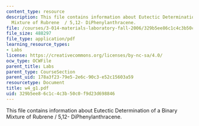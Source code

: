 ```yaml
---
content_type: resource
description: This file contains information about Eutectic Determination of a Binary
  Mixture of Rubrene  / 5,12- DiPhenylanthracene.
file: /courses/3-014-materials-laboratory-fall-2006/329b5ee86c1c4c3b50c0f9d23d698846_w4_g1.pdf
file_size: 488297
file_type: application/pdf
learning_resource_types:
- Labs
license: https://creativecommons.org/licenses/by-nc-sa/4.0/
ocw_type: OCWFile
parent_title: Labs
parent_type: CourseSection
parent_uid: 178a3f23-79e5-2e6c-90c3-e52c15603a59
resourcetype: Document
title: w4_g1.pdf
uid: 329b5ee8-6c1c-4c3b-50c0-f9d23d698846
---
```

This file contains information about Eutectic Determination of a Binary Mixture of Rubrene  / 5,12- DiPhenylanthracene.